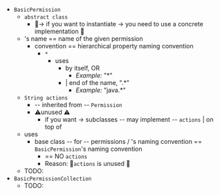 * `BasicPermission`
  * `abstract class`
    * 👀-> if you want to instantiate -> you need to use a concrete implementation 👀
  * 's name == name of the given permission
    * convention == hierarchical property naming convention
      * `*`
        * uses
          * by itself, OR
            * _Example:_ "*"
          * | end of the name, ".*"
            * _Example:_ "java.*"
  * `String actions`
    * -- inherited from -- `Permission`
    * ⚠️unused ⚠️
      * if you want -> subclasses -- may implement -- `actions` | on top of
  * uses
    * base class -- for -- permissions / 's naming convention == `BasicPermission`'s naming convention
      * == NO `actions`
      * Reason: 🧠`actions` is unused 🧠
  * TODO:
* `BasicPermissionCollection`
  * TODO: